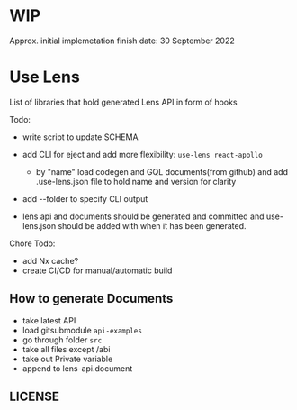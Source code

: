 # WIP
Approx. initial implemetation finish date: 30 September 2022

# Use Lens

List of libraries that hold generated Lens API in form of hooks

Todo:
- write script to update SCHEMA
- add CLI for eject and add more flexibility: `use-lens react-apollo`
  - by "name" load codegen and GQL documents(from github) and add .use-lens.json file to hold name and version for clarity
- add --folder to specify CLI output

- lens api and documents should be generated and committed and use-lens.json should be added with when it has been generated.

Chore Todo:
- add Nx cache?
- create CI/CD for manual/automatic build


## How to generate Documents

- take latest API
- load gitsubmodule `api-examples`
- go through folder `src`
- take all files except /abi
- take out Private variable
- append to lens-api.document

## LICENSE
